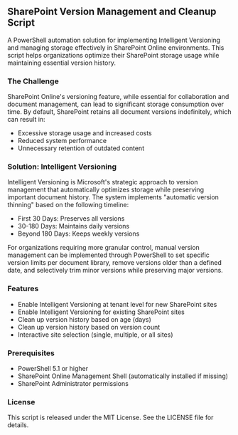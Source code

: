## SharePoint Version Management and Cleanup Script
A PowerShell automation solution for implementing Intelligent Versioning and managing storage effectively in SharePoint Online environments. This script helps organizations optimize their SharePoint storage usage while maintaining essential version history.

### The Challenge
SharePoint Online's versioning feature, while essential for collaboration and document management, can lead to significant storage consumption over time. By default, SharePoint retains all document versions indefinitely, which can result in:
- Excessive storage usage and increased costs
- Reduced system performance
- Unnecessary retention of outdated content

### Solution: Intelligent Versioning
Intelligent Versioning is Microsoft's strategic approach to version management that automatically optimizes storage while preserving important document history. The system implements "automatic version thinning" based on the following timeline:
- First 30 Days: Preserves all versions
- 30-180 Days: Maintains daily versions
- Beyond 180 Days: Keeps weekly versions

For organizations requiring more granular control, manual version management can be implemented through PowerShell to set specific version limits per document library, remove versions older than a defined date, and selectively trim minor versions while preserving major versions. 

### Features
- Enable Intelligent Versioning at tenant level for new SharePoint sites
- Enable Intelligent Versioning for existing SharePoint sites
- Clean up version history based on age (days)
- Clean up version history based on version count
- Interactive site selection (single, multiple, or all sites)

### Prerequisites
- PowerShell 5.1 or higher
- SharePoint Online Management Shell (automatically installed if missing)
- SharePoint Administrator permissions

### License
This script is released under the MIT License. See the LICENSE file for details.
